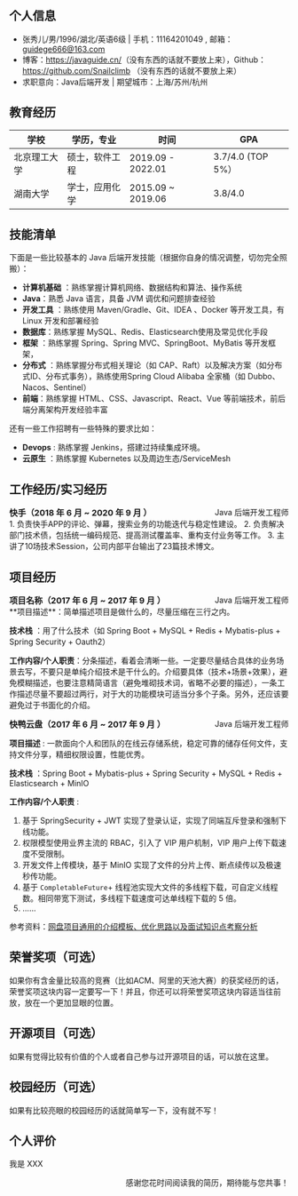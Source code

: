 ## 个人信息

- 张秀儿/男/1996/湖北/英语6级 | 手机：11164201049 , 邮箱：guidege666@163.com
- 博客：<https://javaguide.cn/>（没有东西的话就不要放上来），Github：<https://github.com/Snailclimb> （没有东西的话就不要放上来）
- 求职意向：Java后端开发 | 期望城市：上海/苏州/杭州

## 教育经历

| 学校         | 学历，专业     | 时间              | GPA               |
| ------------ | -------------- | ----------------- | ----------------- |
| 北京理工大学 | 硕士，软件工程 | 2019.09 - 2022.01 | 3.7/4.0 (TOP 5%） |
| 湖南大学     | 学士，应用化学 | 2015.09 ~ 2019.06 | 3.8/4.0           |

## 技能清单

下面是一些比较基本的 Java 后端开发技能（根据你自身的情况调整，切勿完全照搬）：

- **计算机基础** ：熟练掌握计算机网络、数据结构和算法、操作系统
- **Java**：熟悉 Java 语言，具备 JVM 调优和问题排查经验
- **开发工具** ：熟练使用 Maven/Gradle、Git、IDEA 、Docker 等开发工具，有 Linux 开发和部署经验
- **数据库**：熟练掌握 MySQL、Redis、Elasticsearch使用及常见优化手段
- **框架** ：熟练掌握 Spring、Spring MVC、SpringBoot、MyBatis 等开发框架，
- **分布式** ：熟练掌握分布式相关理论（如 CAP、Raft）以及解决方案（如分布式ID、分布式事务），熟练使用Spring Cloud Alibaba 全家桶（如 Dubbo、Nacos、Sentinel）
- **前端**：熟练掌握 HTML、CSS、Javascript、React、Vue 等前端技术，前后端分离架构开发经验丰富

还有一些工作招聘有一些特殊的要求比如：

- **Devops** : 熟练掌握 Jenkins，搭建过持续集成环境。
- **云原生** ：熟练掌握 Kubernetes 以及周边生态/ServiceMesh

## 工作经历/实习经历

<div style="display: flex; justify-content: space-between;">
  <div style="font-size: 15px;"><strong>快手（2018 年 6 月 ~ 2020 年 9 月 ）</strong></div>
  <div>Java 后端开发工程师</div>
</div>
1. 负责快手APP的评论、弹幕，搜索业务的功能迭代与稳定性建设。
2. 负责解决部门技术债，包括统一编码规范、提高测试覆盖率、重构支付业务等工作。
3. 主讲了10场技术Session，公司内部平台输出了23篇技术博文。



## 项目经历 

<div style="display: flex; justify-content: space-between;">
  <div style="font-size: 15px;"><strong>项目名称（2017 年 6 月 ~ 2017 年 9 月 ）</strong></div>
  <div>Java 后端开发工程师</div>
</div>
**项目描述**：简单描述项目是做什么的，尽量压缩在三行之内。

**技术栈** ：用了什么技术（如 Spring Boot + MySQL + Redis + Mybatis-plus + Spring Security + Oauth2）

**工作内容/个人职责**：分条描述，看着会清晰一些。一定要尽量结合具体的业务场景去写，不要只是单纯介绍技术是干什么的。介绍要具体（技术+场景+效果），避免模糊描述，也要注意精简语言（避免堆砌技术词，省略不必要的描述），一条工作描述尽量不要超过两行，对于大的功能模块可适当分多个子条。另外，还应该要避免过于书面化的介绍。



<div style="display: flex; justify-content: space-between;">
  <div style="font-size: 15px;"><strong>快鸭云盘（2017 年 6 月 ~ 2017 年 9 月 ）</strong></div>
  <div>Java 后端开发工程师</div>
</div>

**项目描述** : 一款面向个人和团队的在线云存储系统，稳定可靠的储存任何文件，支持文件分享，精细权限设置，性能优秀。

**技术栈** ：Spring Boot +  Mybatis-plus + Spring Security + MySQL + Redis + Elasticsearch + MinIO

**工作内容/个人职责** : 

1. 基于 SpringSecurity + JWT 实现了登录认证，实现了同端互斥登录和强制下线功能。
2. 权限模型使用业界主流的 RBAC，引入了 VIP 用户机制，VIP 用户上传下载速度不受限制。
3. 开发文件上传模块，基于 MinIO 实现了文件的分片上传、断点续传以及极速秒传功能。
4. 基于 `CompletableFuture`+ 线程池实现大文件的多线程下载，可自定义线程数。相同带宽下测试，多线程下载速度可达单线程下载的 5 倍。
5. ......

参考资料：[网盘项目通用的介绍模板、优化思路以及面试知识点考察分析](https://mp.weixin.qq.com/s/OIDl6ABLnBRvSSHngRvh5A)

## 荣誉奖项（可选）

如果你有含金量比较高的竞赛（比如ACM、阿里的天池大赛）的获奖经历的话，荣誉奖项这块内容一定要写一下！并且，你还可以将荣誉奖项这块内容适当往前放，放在一个更加显眼的位置。

## 开源项目（可选）

如果有觉得比较有价值的个人或者自己参与过开源项目的话，可以放在这里。

## 校园经历（可选）

如果有比较亮眼的校园经历的话就简单写一下，没有就不写！

## 个人评价

我是 XXX



<p style="text-align: right;">感谢您花时间阅读我的简历，期待能与您共事！</p>

<div style="page-break-after: always;"></div>